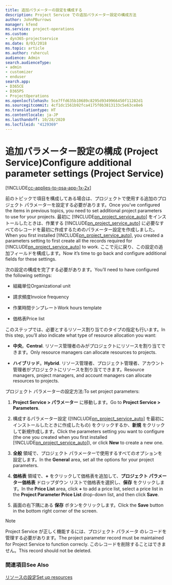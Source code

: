 ```yaml
---
title: 追加パラメーターの設定を構成する
description: Project Service での追加パラメーター設定の構成方法
author: JohnPBurrows
manager: kfend
ms.service: project-operations
ms.custom:
- dyn365-projectservice
ms.date: 8/03/2018
ms.topic: article
ms.author: ruhercul
audience: Admin
search.audienceType:
- admin
- customizer
- enduser
search.app:
- D365CE
- D365PS
- ProjectOperations
ms.openlocfilehash: 5ce7ffd635b10689c8295d9349966450f11282d1
ms.sourcegitcommit: 4cf1dc1561b92fca4175f0b3813133c5e63ce8e6
ms.translationtype: HT
ms.contentlocale: ja-JP
ms.lasthandoff: 10/28/2020
ms.locfileid: "4129369"
---
```

# <a name="configure-additional-parameter-settings-project-service"></a><span data-ttu-id="61baa-103">追加パラメーター設定の構成 (Project Service)</span><span class="sxs-lookup"><span data-stu-id="61baa-103">Configure additional parameter settings (Project Service)</span></span>

[!INCLUDE[cc-applies-to-psa-app-1x-2x](../includes/cc-applies-to-psa-app-1x-2x.md)]

<span data-ttu-id="61baa-104">前のトピックで項目を構成してある場合は、プロジェクトで使用する追加のプロジェクト パラメーターを設定する必要があります。</span><span class="sxs-lookup"><span data-stu-id="61baa-104">Once you’ve configured the items in previous topics, you need to set additional project parameters to use for your projects.</span></span> <span data-ttu-id="61baa-105">最初に [!INCLUDE[pn_project_service_auto](../includes/pn-project-service-auto.md)] をインストールしたときは、作業する [!INCLUDE[pn_project_service_auto](../includes/pn-project-service-auto.md)] に必要なすべてのレコードを最初に作成するためのパラメーター設定を作成しました。</span><span class="sxs-lookup"><span data-stu-id="61baa-105">When you first installed [!INCLUDE[pn_project_service_auto](../includes/pn-project-service-auto.md)], you created a parameters setting to first create all the records required for [!INCLUDE[pn_project_service_auto](../includes/pn-project-service-auto.md)] to work.</span></span> <span data-ttu-id="61baa-106">ここで元に戻り、この設定の追加フィールドを構成します。</span><span class="sxs-lookup"><span data-stu-id="61baa-106">Now it’s time to go back and configure additional fields for these settings.</span></span>  
  
 <span data-ttu-id="61baa-107">次の設定の構成を完了する必要があります。</span><span class="sxs-lookup"><span data-stu-id="61baa-107">You’ll need to have configured the following settings:</span></span>  
  
-   <span data-ttu-id="61baa-108">組織単位</span><span class="sxs-lookup"><span data-stu-id="61baa-108">Organizational unit</span></span>  
  
-   <span data-ttu-id="61baa-109">請求頻度</span><span class="sxs-lookup"><span data-stu-id="61baa-109">Invoice frequency</span></span>  
  
-   <span data-ttu-id="61baa-110">作業時間テンプレート</span><span class="sxs-lookup"><span data-stu-id="61baa-110">Work hours template</span></span>  
  
-   <span data-ttu-id="61baa-111">価格表</span><span class="sxs-lookup"><span data-stu-id="61baa-111">Price list</span></span>  
 
<span data-ttu-id="61baa-112">このステップでは、必要とするリソース割り当てのタイプの指定も行います。</span><span class="sxs-lookup"><span data-stu-id="61baa-112">In this step, you’ll also indicate what type of resource allocation you want:</span></span>  
  
- <span data-ttu-id="61baa-113">**中央**。</span><span class="sxs-lookup"><span data-stu-id="61baa-113">**Central**.</span></span> <span data-ttu-id="61baa-114">リソース管理者のみがプロジェクトにリソースを割り当てできます。</span><span class="sxs-lookup"><span data-stu-id="61baa-114">Only resource managers can allocate resources to projects.</span></span>  
  
- <span data-ttu-id="61baa-115">**ハイブリッド**。</span><span class="sxs-lookup"><span data-stu-id="61baa-115">**Hybrid**.</span></span> <span data-ttu-id="61baa-116">リソース管理者、プロジェクト管理者、アカウント管理者がプロジェクトにリソースを割り当てできます。</span><span class="sxs-lookup"><span data-stu-id="61baa-116">Resource managers, project managers, and account managers can allocate resources to projects.</span></span>  
  
 
<span data-ttu-id="61baa-117">プロジェクト パラメーターの設定方法:</span><span class="sxs-lookup"><span data-stu-id="61baa-117">To set project parameters:</span></span>  
  
1. <span data-ttu-id="61baa-118">**Project Service > パラメーター** に移動します。</span><span class="sxs-lookup"><span data-stu-id="61baa-118">Go to **Project Service > Parameters**.</span></span>  
  
2. <span data-ttu-id="61baa-119">構成するパラメーター設定 ([!INCLUDE[pn_project_service_auto](../includes/pn-project-service-auto.md)] を最初にインストールしたときに作成したもの) をクリックするか、**新規** をクリックして新規作成します。</span><span class="sxs-lookup"><span data-stu-id="61baa-119">Click the parameters setting you want to configure (the one you created when you first installed [!INCLUDE[pn_project_service_auto](../includes/pn-project-service-auto.md)]), or click **New** to create a new one.</span></span>  
  
3. <span data-ttu-id="61baa-120">**全般** 領域で、プロジェクト パラメーターで使用するすべてのオプションを設定します。</span><span class="sxs-lookup"><span data-stu-id="61baa-120">In the **General** area, set all the options for your project parameters.</span></span>  
  
4. <span data-ttu-id="61baa-121">**価格表** 領域で、**+** をクリックして価格表を追加して、**プロジェクト パラメーター価格表** ドロップダウン リストで価格表を選択し、**保存** をクリックします。</span><span class="sxs-lookup"><span data-stu-id="61baa-121">In the **Price List** area, click **+** to add a price list, select a price list in the **Project Parameter Price List** drop-down list, and then click **Save**.</span></span>  
  
5. <span data-ttu-id="61baa-122">画面の右下隅にある **保存** ボタンをクリックします。</span><span class="sxs-lookup"><span data-stu-id="61baa-122">Click the **Save** button in the bottom right corner of the screen.</span></span>  

> [!NOTE]
> <span data-ttu-id="61baa-123">Project Service が正しく機能するには、プロジェクト パラメータ のレコードを管理する必要があります。</span><span class="sxs-lookup"><span data-stu-id="61baa-123">The project parameter record must be maintained for Project Service to function correcly.</span></span> <span data-ttu-id="61baa-124">このレコードを削除することはできません。</span><span class="sxs-lookup"><span data-stu-id="61baa-124">This record should not be deleted.</span></span>

### <a name="see-also"></a><span data-ttu-id="61baa-125">関連項目</span><span class="sxs-lookup"><span data-stu-id="61baa-125">See Also</span></span>  
 [<span data-ttu-id="61baa-126">リソースの設定</span><span class="sxs-lookup"><span data-stu-id="61baa-126">Set up resources</span></span>](../psa/set-up-resources.md)
